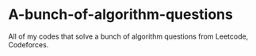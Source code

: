 # A-bunch-of-algorithm-questions
All of my codes that solve a bunch of algorithm questions from Leetcode, Codeforces.

